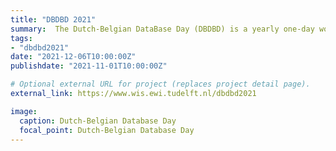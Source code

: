 ```yaml
---
title: "DBDBD 2021"
summary:  The Dutch-Belgian DataBase Day (DBDBD) is a yearly one-day workshop, this year organized by the TU-Delft. We will present our work on low latency recommendations.
tags:
- "dbdbd2021"
date: "2021-12-06T10:00:00Z"
publishdate: "2021-11-01T10:00:00Z"

# Optional external URL for project (replaces project detail page).
external_link: https://www.wis.ewi.tudelft.nl/dbdbd2021

image:
  caption: Dutch-Belgian Database Day
  focal_point: Dutch-Belgian Database Day
---
```

